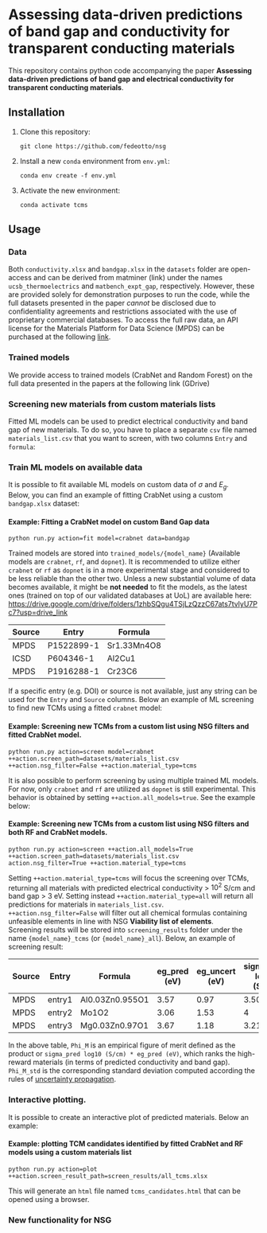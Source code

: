 # Assessing data-driven predictions of band gap and conductivity for transparent conducting materials

This repository contains python code accompanying the paper **Assessing data-driven predictions of band gap and electrical conductivity for transparent conducting materials**.

## Installation
1. Clone this repository:
   ```git
   git clone https://github.com/fedeotto/nsg
   ```
2. Install a new `conda` environment from `env.yml`:
   ```git
   conda env create -f env.yml
   ```
3. Activate the new environment:
   ```git
   conda activate tcms
   ```

## Usage
### Data
Both `conductivity.xlsx` and `bandgap.xlsx` in the `datasets` folder are open-access and can be derived from matminer (link) under the names `ucsb_thermoelectrics` and `matbench_expt_gap`, respectively. However, these are provided solely for demonstration purposes to run the code, while the full datasets presented in the paper *cannot* be disclosed due to confidentiality agreements and restrictions associated with the use of proprietary commercial databases. To access the full raw data, an API license for the Materials Platform for Data Science (MPDS) can be purchased at the following <a href="https://mpds.io">link</a>.

### Trained models
We provide access to trained models (CrabNet and Random Forest) on the full data presented in the papers at the following link (GDrive)

### Screening new materials from custom materials lists
Fitted ML models can be used to predict electrical conductivity and band gap of new materials. To do so, you have to place a separate `csv` file named `materials_list.csv` that you want to screen, with two columns `Entry` and `formula`:

### Train ML models on available data
It is possible to fit available ML models on custom data of $\sigma$ and $E_g$. <br> 
Below, you can find an example of fitting CrabNet using a custom `bandgap.xlsx` dataset:

#### Example: Fitting a CrabNet model on custom Band Gap data
```git
python run.py action=fit model=crabnet data=bandgap
```
Trained models are stored into `trained_models/{model_name}` (Available models are `crabnet`, `rf`, and `dopnet`). It is recommended to utilize either `crabnet` or `rf` as `dopnet` is in a more experimental stage and considered to be less reliable than the other two. Unless a new substantial volume of data becomes available, it might be **not needed** to fit the models, as the latest ones (trained on top of our validated databases at UoL) are available here: https://drive.google.com/drive/folders/1zhbSQgu4TSjLzQzzC67ats7tvlyU7Pc7?usp=drive_link



<table>
  <thead>
    <tr>
      <th>Source</th>
      <th>Entry</th>
      <th>Formula</th>
    </tr>
  </thead>
  <tbody>
    <tr>
      <td>MPDS</td>
      <td>P1522899-1</td>
      <td>Sr1.33Mn4O8</td>
    </tr>
    <tr>
       <td>ICSD</td>
      <td>P604346-1</td>
      <td>Al2Cu1</td>
    </tr>
    <tr>
      <td>MPDS</td>
      <td>P1916288-1</td>
      <td>Cr23C6</td>
    </tr>
  </tbody>
</table>

<!--
You can focus the screening procedure around two main material classes, **transparent conductors** (TCMs) and **correlated metals** (COMs):
   1. `tcms` : electrical conductivity > $10^2$ S/cm , band gap > 3eV
   2. `coms` : $10^4$ S/cm < electrical conductivity < $10^6$ S/cm, band gap ~ 0 eV
-->
If a specific entry (e.g. DOI) or source is not available, just any string can be used for the `Entry` and `Source` columns. Below an example of ML screening to find new TCMs using a fitted `crabnet` model:

#### Example: Screening new TCMs from a custom list using NSG filters and fitted CrabNet model.
```git
python run.py action=screen model=crabnet ++action.screen_path=datasets/materials_list.csv ++action.nsg_filter=False ++action.material_type=tcms
```
It is also possible to perform screening by using multiple trained ML models. For now, only `crabnet` and `rf` are utilized as `dopnet` is still experimental. This behavior is obtained by setting `++action.all_models=true`. See the example below:

#### Example: Screening new TCMs from a custom list using NSG filters and both RF and CrabNet models.
```git
python run.py action=screen ++action.all_models=True ++action.screen_path=datasets/materials_list.csv action.nsg_filter=True ++action.material_type=tcms
```

Setting `++action.material_type=tcms` will focus the screening over TCMs, returning all materials with predicted electrical conductivity > $10^2$ S/cm and band gap > $3$ eV. Setting instead `++action.material_type=all` will return all predictions for materials in `materials_list.csv`. <br>
`++action.nsg_filter=False` will filter out all chemical formulas containing unfeasible elements in line with NSG **Viability list of elements**. <br> 
Screening results will be stored into `screening_results` folder under the name `{model_name}_tcms` (or `{model_name}_all`). Below, an example of screening result:

<table>
  <thead>
    <tr>
      <th>Source</th>
      <th>Entry</th>
      <th>Formula</th>
      <th>eg_pred (eV)</th>
      <th>eg_uncert (eV)</th>
      <th>sigma_pred log10 (S/cm)</th>
      <th>sigma_uncert log10 (S/cm)</th>
      <th>Model</th>
      <th>Phi_M</th>
      <th>Phi_M_std</th>
    </tr>
  </thead>
  <tbody>
    <tr>
      <td>MPDS</td>
      <td>entry1</td>
      <td>Al0.03Zn0.955O1</td>
      <td>3.57</td>
      <td>0.97</td>
      <td>3.50</td>
      <td>1.29</td>
      <td>crabnet</td>
      <td>12.50</td>
      <td>5.71</td>
    </tr>
    <tr>
      <td>MPDS</td>
      <td>entry2</td>
      <td>Mo1O2</td>
      <td>3.06</td>
      <td>1.53</td>
      <td>4</td>
      <td>3.20</td>
      <td>crabnet</td>
      <td>12.22</td>
      <td>11.52</td>
    </tr>
    <tr>
      <td>MPDS</td>
      <td>entry3</td>
      <td>Mg0.03Zn0.97O1</td>
      <td>3.67</td>
      <td>1.18</td>
      <td>3.21</td>
      <td>1.65</td>
      <td>crabnet</td>
      <td>11.79</td>
      <td>7.14</td>
    </tr>
  </tbody>
</table>

In the above table, `Phi_M` is an empirical figure of merit defined as the product or `sigma_pred log10 (S/cm) * eg_pred (eV)`, which ranks the high-reward materials (in terms of predicted conductivity and band gap). `Phi_M_std` is the corresponding standard deviation computed according the rules of <a href="https://chem.libretexts.org/Bookshelves/Analytical_Chemistry/Analytical_Chemistry_2.1_(Harvey)/04%3A_Evaluating_Analytical_Data/4.03%3A_Propagation_of_Uncertainty">uncertainty propagation</a>.

### Interactive plotting.
It is possible to create an interactive plot of predicted materials. Below an example:

#### Example: plotting TCM candidates identified by fitted CrabNet and RF models using a custom materials list
```git
python run.py action=plot ++action.screen_result_path=screen_results/all_tcms.xlsx
```
This will generate an `html` file named `tcms_candidates.html` that can be opened using a browser.

### New functionality for NSG

<!--
All the retrieved candidates are automatically attached to available references, stored in `./datasets/dois.xlsx`. Below an example of predicted candidates from a list of materials:

| Entry    | Formula | eg_pred (eV) | eg_uncert (eV) | sigma_pred log10 (S/cm) | sigma_uncert log10 (S/cm) | model_type | eg_exp | sigma_exp | charges |
|----------------------------------------------------------------------------------------------------------|---------|--------------|-----------------|-------------------------|----------------------------|------------|--------|-----------|----------------|
| DOI1  | Al0.1Zn0.85O1     | 3.38 | 0.50   | 3.11 | 0.54   | crabnet | 0  | 0  |{'Al3+': 0.1, 'Zn2+': 0.85, 'O2-': 1.0}|
| DOI2  | Mg0.04Zn0.96O1    | 3.56 | 0.4225 | 3.13 | 0.75   | crabnet | 0  | 0  |{'Mg2+': 0.04, 'Zn2+': 0.96, 'O2-': 1.0}|
| DOI3  | Ti0.15In4Sn2.85O12| 3.41 | 1.68   | 2.05 | 1.03   | dopnet  | 0  | 0  |{'Ti4+': 0.15, 'In3+': 4.0, 'Sn4+': 2.85, 'O2-': 12.0}|
| DOI4  | Zn2In2O5          | 3.11 | 1.40   | 3.30 | 0.31   | dopnet  | 0  | 1  |{'Zn2+': 2, 'In3+': 2, 'O2-': 5}|

### Cross-referencing original training datasets for extracting candidates
It is also possible to cross-reference directly the original training datasets in order to check if there are already materials matching the requested criteria. Additionally you can utilize trained ML models to provide the missing property ($\sigma$ or $E_g$) for each of the two datasets. Under the setting `mode` we can specify different cross-referencing strategies. For example, `orig_cond_orig_gap` will simply merge training datasets and looking for entries that match the criteria (either for `tcms` or `coms`):

```git
python run.py --action screening --mode orig_cond_orig_gap --material_type tcms
```

Possible modes are: 
1. `orig_cond_orig_gap` : cross-reference material candidates from available training data.
2. `orig_cond_pred_gap` : predicts band gap from conductivity dataset and search for candidates.
3. `orig_gap_pred_cond` : predicts conductivity from band gap dataset and search for candidates.
-->